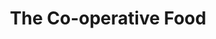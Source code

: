 ---
title: "The Co-operative Food"
url: /burton-on-trent/the-co-operative-food-church-hill-street/
shop: Lebensmittel
---